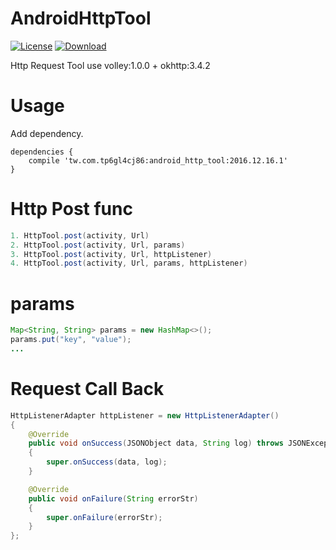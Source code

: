 AndroidHttpTool
=========================

[![License](https://img.shields.io/badge/license-Apache%202-green.svg)](https://www.apache.org/licenses/LICENSE-2.0)
[ ![Download](https://api.bintray.com/packages/tp6gl4cj86/maven/android_http_tool/images/download.svg) ](https://bintray.com/tp6gl4cj86/maven/android_http_tool/_latestVersion)

Http Request Tool use volley:1.0.0 + okhttp:3.4.2

# Usage

Add dependency.

```
dependencies {
    compile 'tw.com.tp6gl4cj86:android_http_tool:2016.12.16.1'
}
```

# Http Post func

```java
1. HttpTool.post(activity, Url)
2. HttpTool.post(activity, Url, params)
3. HttpTool.post(activity, Url, httpListener)
4. HttpTool.post(activity, Url, params, httpListener)
```
# params
```java
Map<String, String> params = new HashMap<>();
params.put("key", "value");
...
```

# Request Call Back
```java
HttpListenerAdapter httpListener = new HttpListenerAdapter()
{
    @Override
    public void onSuccess(JSONObject data, String log) throws JSONException
    {
        super.onSuccess(data, log);
    }

    @Override
    public void onFailure(String errorStr)
    {
        super.onFailure(errorStr);
    }
};
```
